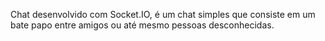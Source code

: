 Chat desenvolvido com Socket.IO, é um chat simples que consiste em um bate papo entre amigos ou até mesmo pessoas desconhecidas.
